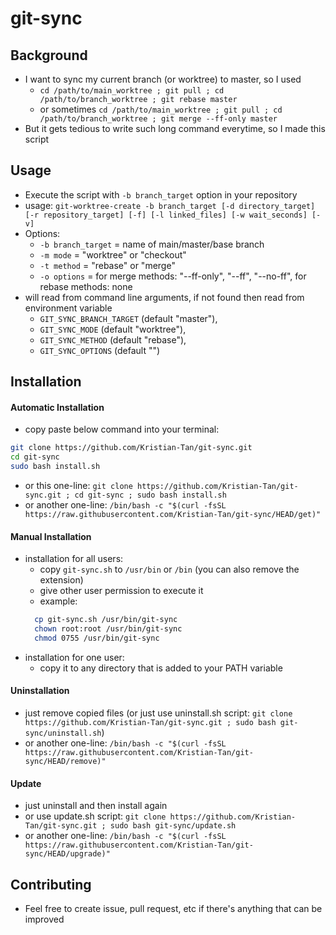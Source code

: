 # git-sync


## Background

- I want to sync my current branch (or worktree) to master, so I used 
  - ```cd /path/to/main_worktree ; git pull ; cd /path/to/branch_worktree ; git rebase master```
  - or sometimes ```cd /path/to/main_worktree ; git pull ; cd /path/to/branch_worktree ; git merge --ff-only master```
- But it gets tedious to write such long command everytime, so I made this script

## Usage

- Execute the script with `-b branch_target` option in your repository
- usage: `git-worktree-create -b branch_target [-d directory_target] [-r repository_target] [-f] [-l linked_files] [-w wait_seconds] [-v]`
- Options:
  - `-b branch_target` = name of main/master/base branch
  - `-m mode` = "worktree" or "checkout"
  - `-t method` = "rebase" or "merge"
  - `-o options` = for merge methods: "--ff-only", "--ff", "--no-ff", for rebase methods: none
- will read from command line arguments, if not found then read from environment variable
  - `GIT_SYNC_BRANCH_TARGET` (default "master"),
  - `GIT_SYNC_MODE` (default "worktree"),
  - `GIT_SYNC_METHOD` (default "rebase"),
  - `GIT_SYNC_OPTIONS` (default "")

## Installation

#### Automatic Installation

- copy paste below command into your terminal:
```bash
git clone https://github.com/Kristian-Tan/git-sync.git
cd git-sync
sudo bash install.sh
```
- or this one-line: ```git clone https://github.com/Kristian-Tan/git-sync.git ; cd git-sync ; sudo bash install.sh```
- or another one-line: ```/bin/bash -c "$(curl -fsSL https://raw.githubusercontent.com/Kristian-Tan/git-sync/HEAD/get)"```

#### Manual Installation

- installation for all users:
  - copy `git-sync.sh` to `/usr/bin` or `/bin` (you can also remove the extension)
  - give other user permission to execute it
  - example:
  ```bash
    cp git-sync.sh /usr/bin/git-sync
    chown root:root /usr/bin/git-sync
    chmod 0755 /usr/bin/git-sync
  ```
- installation for one user:
  - copy it to any directory that is added to your PATH variable

#### Uninstallation

- just remove copied files (or just use uninstall.sh script: ```git clone https://github.com/Kristian-Tan/git-sync.git ; sudo bash git-sync/uninstall.sh```)
- or another one-line: ```/bin/bash -c "$(curl -fsSL https://raw.githubusercontent.com/Kristian-Tan/git-sync/HEAD/remove)"```

#### Update

- just uninstall and then install again
- or use update.sh script: ```git clone https://github.com/Kristian-Tan/git-sync.git ; sudo bash git-sync/update.sh```
- or another one-line: ```/bin/bash -c "$(curl -fsSL https://raw.githubusercontent.com/Kristian-Tan/git-sync/HEAD/upgrade)"```

## Contributing

- Feel free to create issue, pull request, etc if there's anything that can be improved
